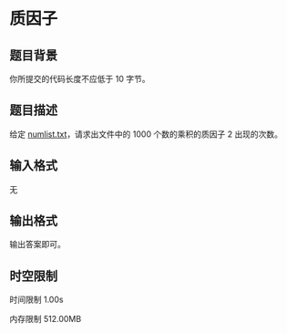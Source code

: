 # 质因子

## 题目背景

你所提交的代码长度不应低于 10 字节。

## 题目描述

给定 [numlist.txt](https://www.luogu.com.cn/fe/api/problem/downloadAttachment/rxuwd604?contestId=170180)，请求出文件中的 $1000$ 个数的乘积的质因子 $2$ 出现的次数。

## 输入格式

无

## 输出格式

输出答案即可。

## 时空限制



时间限制
1.00s

内存限制
512.00MB